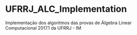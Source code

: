 # UFRRJ_ALC_Implementation
Implementação dos algoritmos das provas de Álgebra Linear Computacional 2017.1 da UFRRJ - IM
